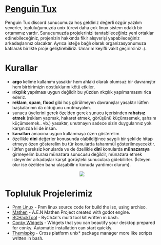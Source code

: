 # [Penguin Tux](https://discord.gg/b3c5qar)
Penguin Tux discord sunucumuza hoş geldiniz değerli özgür yazılım severler, topluluğumuzda
unix türevi daha çok linux sistem odaklı bir ortamımız vardır. Sunucumuzda projelerinizi tanıtabileceğiniz
yeni ortaklar edinebileceğiniz, projenizin hakkında fikir alışverişi yapabileceğiniz arkadaşlarınız olacaktır. Ayrıca isteğe bağlı olarak organizasyonumuza katılarak birlikte proje geliştirebiliriz.
Umarım keyifli vakit geçirirsiniz :).

# Kurallar
* **argo** kelime kullanımı yasaktır hem ahlaki olarak olumsuz bir davranıştır hem birbirimizin dostluklarını kötü etkiler.
* **ırkçılık** yapılması uygun değildir bu yüzden ırkçılık yapılmamasını rica ederiz.
* **reklam**, **spam**, **flood** gibi hoş görülmeyen davranışlar yasaktır lütfen başkalarının da olduğunu unutmayalım.
* sunucu üyelerini gerek özelden gerek sunucu içerisinden **rahatsız etmek** (reklam yapmak, hakaret etmek, görüşünü küçümsemek, şahsını küçümsemek.. vb.) yasaktır, unutmayın sadece sizin duygularınız yok karşınızda ki de insan.
* **kanalları** amacına uygun kullanmaya özen gösterelim.
* özellikle **dini** değerler konusunda olabildiğince saygılı bir şekilde hitap etmeye özen gösterelim bu tür konularda tahammül gösterilmeyecektir.
* lütfen gereksiz konularda ve de özellikle **dini** konularda **münazaraya** girmeyelim burası münazara sunucusu değildir, münazara etmek isteyenler arkadaşlar karşıt görüşteki sunuculara gidebilirler. (İsteyen olur ise özelden bana ulaşabilir o konuda yardımcı olurum).
<p align="center"><img src="https://c.tenor.com/dyjbZoINqZUAAAAC/cat-funny.gif"></p>

# Topluluk Projelerimiz
* [Pnm Linux]() - Pnm linux source code for build the iso, using archiso.
* [Mathen]() - A.E.N Mathen Project created with godot engine.
* [BCHackTool]() - ByCh4n's multi tool kit written in bash.
* [Conky Widgets]() - Widgets that you can beautify your desktop prepared for conky. Automatic installation can start quickly.
* [Themispkg]() - Cross platform unix* package manager more like scripts written in bash.
